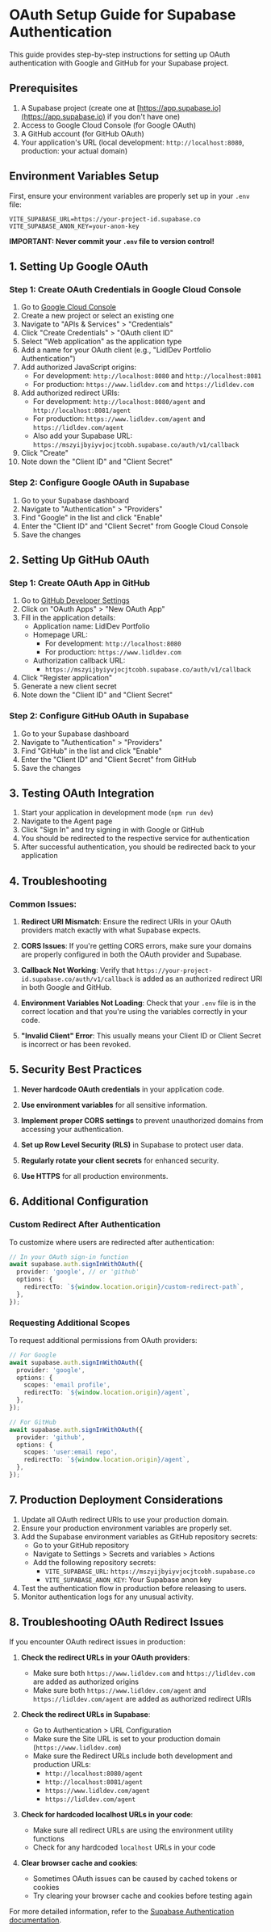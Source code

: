# OAuth Setup Guide for Supabase Authentication

This guide provides step-by-step instructions for setting up OAuth authentication with Google and GitHub for your Supabase project.

## Prerequisites

1. A Supabase project (create one at [https://app.supabase.io](https://app.supabase.io) if you don't have one)
2. Access to Google Cloud Console (for Google OAuth)
3. A GitHub account (for GitHub OAuth)
4. Your application's URL (local development: `http://localhost:8080`, production: your actual domain)

## Environment Variables Setup

First, ensure your environment variables are properly set up in your `.env` file:

```
VITE_SUPABASE_URL=https://your-project-id.supabase.co
VITE_SUPABASE_ANON_KEY=your-anon-key
```

**IMPORTANT: Never commit your `.env` file to version control!**

## 1. Setting Up Google OAuth

### Step 1: Create OAuth Credentials in Google Cloud Console

1. Go to [Google Cloud Console](https://console.cloud.google.com/)
2. Create a new project or select an existing one
3. Navigate to "APIs & Services" > "Credentials"
4. Click "Create Credentials" > "OAuth client ID"
5. Select "Web application" as the application type
6. Add a name for your OAuth client (e.g., "LidlDev Portfolio Authentication")
7. Add authorized JavaScript origins:
   - For development: `http://localhost:8080` and `http://localhost:8081`
   - For production: `https://www.lidldev.com` and `https://lidldev.com`
8. Add authorized redirect URIs:
   - For development: `http://localhost:8080/agent` and `http://localhost:8081/agent`
   - For production: `https://www.lidldev.com/agent` and `https://lidldev.com/agent`
   - Also add your Supabase URL: `https://mszyijbyiyvjocjtcobh.supabase.co/auth/v1/callback`
9. Click "Create"
10. Note down the "Client ID" and "Client Secret"

### Step 2: Configure Google OAuth in Supabase

1. Go to your Supabase dashboard
2. Navigate to "Authentication" > "Providers"
3. Find "Google" in the list and click "Enable"
4. Enter the "Client ID" and "Client Secret" from Google Cloud Console
5. Save the changes

## 2. Setting Up GitHub OAuth

### Step 1: Create OAuth App in GitHub

1. Go to [GitHub Developer Settings](https://github.com/settings/developers)
2. Click on "OAuth Apps" > "New OAuth App"
3. Fill in the application details:
   - Application name: LidlDev Portfolio
   - Homepage URL:
     - For development: `http://localhost:8080`
     - For production: `https://www.lidldev.com`
   - Authorization callback URL:
     - `https://mszyijbyiyvjocjtcobh.supabase.co/auth/v1/callback`
4. Click "Register application"
5. Generate a new client secret
6. Note down the "Client ID" and "Client Secret"

### Step 2: Configure GitHub OAuth in Supabase

1. Go to your Supabase dashboard
2. Navigate to "Authentication" > "Providers"
3. Find "GitHub" in the list and click "Enable"
4. Enter the "Client ID" and "Client Secret" from GitHub
5. Save the changes

## 3. Testing OAuth Integration

1. Start your application in development mode (`npm run dev`)
2. Navigate to the Agent page
3. Click "Sign In" and try signing in with Google or GitHub
4. You should be redirected to the respective service for authentication
5. After successful authentication, you should be redirected back to your application

## 4. Troubleshooting

### Common Issues:

1. **Redirect URI Mismatch**: Ensure the redirect URIs in your OAuth providers match exactly with what Supabase expects.

2. **CORS Issues**: If you're getting CORS errors, make sure your domains are properly configured in both the OAuth provider and Supabase.

3. **Callback Not Working**: Verify that `https://your-project-id.supabase.co/auth/v1/callback` is added as an authorized redirect URI in both Google and GitHub.

4. **Environment Variables Not Loading**: Check that your `.env` file is in the correct location and that you're using the variables correctly in your code.

5. **"Invalid Client" Error**: This usually means your Client ID or Client Secret is incorrect or has been revoked.

## 5. Security Best Practices

1. **Never hardcode OAuth credentials** in your application code.

2. **Use environment variables** for all sensitive information.

3. **Implement proper CORS settings** to prevent unauthorized domains from accessing your authentication.

4. **Set up Row Level Security (RLS)** in Supabase to protect user data.

5. **Regularly rotate your client secrets** for enhanced security.

6. **Use HTTPS** for all production environments.

## 6. Additional Configuration

### Custom Redirect After Authentication

To customize where users are redirected after authentication:

```typescript
// In your OAuth sign-in function
await supabase.auth.signInWithOAuth({
  provider: 'google', // or 'github'
  options: {
    redirectTo: `${window.location.origin}/custom-redirect-path`,
  },
});
```

### Requesting Additional Scopes

To request additional permissions from OAuth providers:

```typescript
// For Google
await supabase.auth.signInWithOAuth({
  provider: 'google',
  options: {
    scopes: 'email profile',
    redirectTo: `${window.location.origin}/agent`,
  },
});

// For GitHub
await supabase.auth.signInWithOAuth({
  provider: 'github',
  options: {
    scopes: 'user:email repo',
    redirectTo: `${window.location.origin}/agent`,
  },
});
```

## 7. Production Deployment Considerations

1. Update all OAuth redirect URIs to use your production domain.
2. Ensure your production environment variables are properly set.
3. Add the Supabase environment variables as GitHub repository secrets:
   - Go to your GitHub repository
   - Navigate to Settings > Secrets and variables > Actions
   - Add the following repository secrets:
     - `VITE_SUPABASE_URL`: `https://mszyijbyiyvjocjtcobh.supabase.co`
     - `VITE_SUPABASE_ANON_KEY`: Your Supabase anon key
4. Test the authentication flow in production before releasing to users.
5. Monitor authentication logs for any unusual activity.

## 8. Troubleshooting OAuth Redirect Issues

If you encounter OAuth redirect issues in production:

1. **Check the redirect URLs in your OAuth providers**:
   - Make sure both `https://www.lidldev.com` and `https://lidldev.com` are added as authorized origins
   - Make sure both `https://www.lidldev.com/agent` and `https://lidldev.com/agent` are added as authorized redirect URIs

2. **Check the redirect URLs in Supabase**:
   - Go to Authentication > URL Configuration
   - Make sure the Site URL is set to your production domain (`https://www.lidldev.com`)
   - Make sure the Redirect URLs include both development and production URLs:
     - `http://localhost:8080/agent`
     - `http://localhost:8081/agent`
     - `https://www.lidldev.com/agent`
     - `https://lidldev.com/agent`

3. **Check for hardcoded localhost URLs in your code**:
   - Make sure all redirect URLs are using the environment utility functions
   - Check for any hardcoded `localhost` URLs in your code

4. **Clear browser cache and cookies**:
   - Sometimes OAuth issues can be caused by cached tokens or cookies
   - Try clearing your browser cache and cookies before testing again

For more detailed information, refer to the [Supabase Authentication documentation](https://supabase.com/docs/guides/auth).
